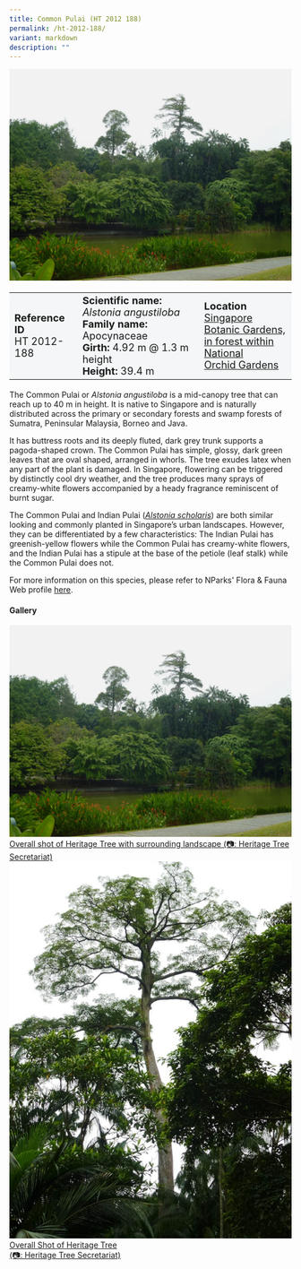 ```yaml
---
title: Common Pulai (HT 2012 188)
permalink: /ht-2012-188/
variant: markdown
description: ""
---
```

<div class="isomer-image-wrapper">
<img src="/images/Heritage_trees_photos/alsangb_ht2012-188_landscape.jpg">
</div><table style="minWidth: 100px; font-size: 18px; background: #F4F6F7">
<tbody><tr>
<td rowspan="1" colspan="1">
<strong>Reference  ID</strong>
<br>HT 2012-188
</td>
<td rowspan="1" colspan="1">
	<strong>Scientific name:</strong> <em>Alstonia angustiloba</em>
<br><strong>Family name: </strong>Apocynaceae
<br><strong>Girth: </strong>4.92 m @ 1.3 m height
<br><strong>Height: </strong>39.4 m
</td>
<td rowspan="1" colspan="1">
<strong>Location</strong><a href="https://www.onemap.gov.sg/?lat=1.3141600000015752&amp;lng=103.81395999999674">
 <br>Singapore Botanic Gardens,<br>in forest within National<br>Orchid Gardens</a>
</td>
</tr>
</tbody>
</table>
<p>The Common Pulai or&nbsp;<em>Alstonia angustiloba</em>&nbsp;is a mid-canopy tree that can reach up to 40 m in height. It is native to Singapore and is naturally distributed across the primary or secondary forests and swamp forests of Sumatra, Peninsular Malaysia, Borneo and Java.</p>

<p>It has buttress roots and its deeply fluted, dark grey trunk supports a pagoda-shaped crown. The Common Pulai has simple, glossy, dark green leaves that are oval shaped, arranged in whorls. The tree exudes latex when any part of the plant is damaged. In Singapore, flowering can be triggered by distinctly cool dry weather, and the tree produces many sprays of creamy-white flowers accompanied by a heady fragrance reminiscent of burnt sugar.</p>

<p>The Common Pulai and Indian Pulai (<a href="https://www.nparks.gov.sg/florafaunaweb/flora/2/7/2705"><em>Alstonia scholaris</em></a>) are both similar looking and commonly planted in Singapore’s urban landscapes. However, they can be differentiated by a few characteristics: The Indian Pulai has greenish-yellow flowers while the Common Pulai has creamy-white flowers, and the Indian Pulai has a stipule at the base of the petiole (leaf stalk) while the Common Pulai does not.</p>

<p>For more information on this species, please refer to NParks' Flora &amp; Fauna Web profile <a href="https://www.nparks.gov.sg/florafaunaweb/flora/2/7/2704">here</a>.</p>

<h4><b>Gallery</b></h4>
<div class="isomer-card-grid">
<a href="/images/Heritage_trees_photos/alsangb_ht2012-188_landscape.jpg" class="isomer-card">
<div class="isomer-card-image">
<div class="isomer-image-wrapper"><img src="/images/Heritage_trees_photos/alsangb_ht2012-188_landscape.jpg"></div></div>
<div class="isomer-card-body"><div class="isomer-card-description">Overall shot of Heritage Tree with surrounding landscape (📷: Heritage Tree Secretariat)</div></div></a>
	
<a href="/images/Heritage_trees_photos/alsangb_ht2012-188_habit.jpg" class="isomer-card">
<div class="isomer-card-image">
<div class="isomer-image-wrapper"><img src="/images/Heritage_trees_photos/alsangb_ht2012-188_habit.jpg"></div></div>
<div class="isomer-card-body"><div class="isomer-card-description">Overall Shot of Heritage Tree<br>(📷: Heritage Tree Secretariat)</div></div></a></div>